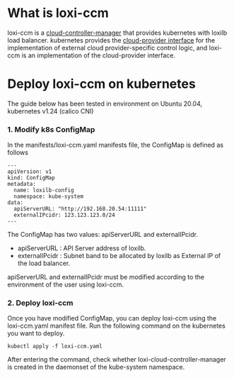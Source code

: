 What is loxi-ccm
==========
loxi-ccm is a [cloud-controller-manager][ccmLink] that provides kubernetes with loxilb load balancer.
kubernetes provides the [cloud-provider interface][cloudProviderLink] for the implementation of external cloud provider-specific control logic, and loxi-ccm is an implementation of the cloud-provider interface.

[ccmLink]: https://kubernetes.io/docs/concepts/architecture/cloud-controller/ "k8s Cloud Controller Manager concept"
[cloudProviderLink]: https://github.com/kubernetes/cloud-provider "k8s cloud-provider github page"

Deploy loxi-ccm on kubernetes
===========
The guide below has been tested in environment on Ubuntu 20.04, kubernetes v1.24 (calico CNI)

### 1. Modify k8s ConfigMap
In the manifests/loxi-ccm.yaml manifests file, the ConfigMap is defined as follows
```
---
apiVersion: v1
kind: ConfigMap
metadata:
  name: loxilb-config
  namespace: kube-system
data:
  apiServerURL: "http://192.168.20.54:11111"
  externalIPcidr: 123.123.123.0/24
---
```
The ConfigMap has two values: apiServerURL and externalIPcidr.

- apiServerURL : API Server address of loxilb.
- externalIPcidr : Subnet band to be allocated by loxilb as External IP of the load balancer.

apiServerURL and externalIPcidr must be modified according to the environment of the user using loxi-ccm.

### 2. Deploy loxi-ccm
Once you have modified ConfigMap, you can deploy loxi-ccm using the loxi-ccm.yaml manifest file.
Run the following command on the kubernetes you want to deploy.
```
kubectl apply -f loxi-ccm.yaml
```
After entering the command, check whether loxi-cloud-controller-manager is created in the daemonset of the kube-system namespace.
